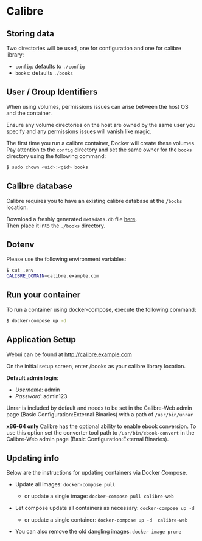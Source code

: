 # Calibre

## Storing data

Two directories will be used, one for configuration and one for calibre library:

- `config`: defaults to `./config`
- `books`: defaults `./books`


## User / Group Identifiers

When using volumes, permissions issues can arise between the host OS and the container.

Ensure any volume directories on the host are owned by the same user you specify and any permissions issues will vanish like magic.

The first time you run a calibre container, Docker will create these volumes. Pay attention to the `config` directory and set the same owner for the `books` directory using the following command:

```sh
$ sudo chown <uid>:<gid> books
```

## Calibre database

Calibre requires you to have an existing calibre database at the `/books` location.

Download a freshly generated `metadata.db` file [here](https://drive.google.com/file/d/1nd00hG0CIB7jw2sr9L6V1TK5gIDe3vbq/view?usp=sharing).  
Then place it into the `./books` directory.


## Dotenv

Please use the following environment variables:

```sh
$ cat .env
CALIBRE_DOMAIN=calibre.example.com
```

## Run your container

To run a container using docker-compose, execute the following command:

```sh
$ docker-compose up -d
```

## Application Setup

Webui can be found at http://calibre.example.com

On the initial setup screen, enter /books as your calibre library location.

**Default admin login**: 
- *Username*: admin
- *Password*: admin123

Unrar is included by default and needs to be set in the Calibre-Web admin page (Basic Configuration:External Binaries) with a path of `/usr/bin/unrar`

**x86-64 only** Calibre has the optional ability to enable ebook conversion. To use this option set the converter tool path to `/usr/bin/ebook-convert` in the Calibre-Web admin page (Basic Configuration:External Binaries).

## Updating info

Below are the instructions for updating containers via Docker Compose.

- Update all images: `docker-compose pull`
  - or update a single image: `docker-compose pull calibre-web`

- Let compose update all containers as necessary: `docker-compose up -d`
  - or update a single container: `docker-compose up -d 
  calibre-web`
- You can also remove the old dangling images: `docker image prune`